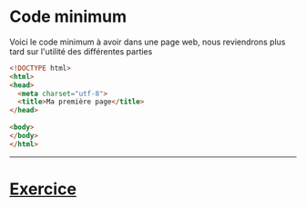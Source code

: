 # Code minimum
  
Voici le code minimum à avoir dans une page web, nous reviendrons plus tard sur l'utilité des différentes parties 
   
  ````html
<!DOCTYPE html>
<html>
  <head>
    <meta charset="utf-8">
    <title>Ma première page</title>
  </head>
    
  <body>
  </body>
</html>
  ````

---
# [Exercice](EXERCICES1.md)
